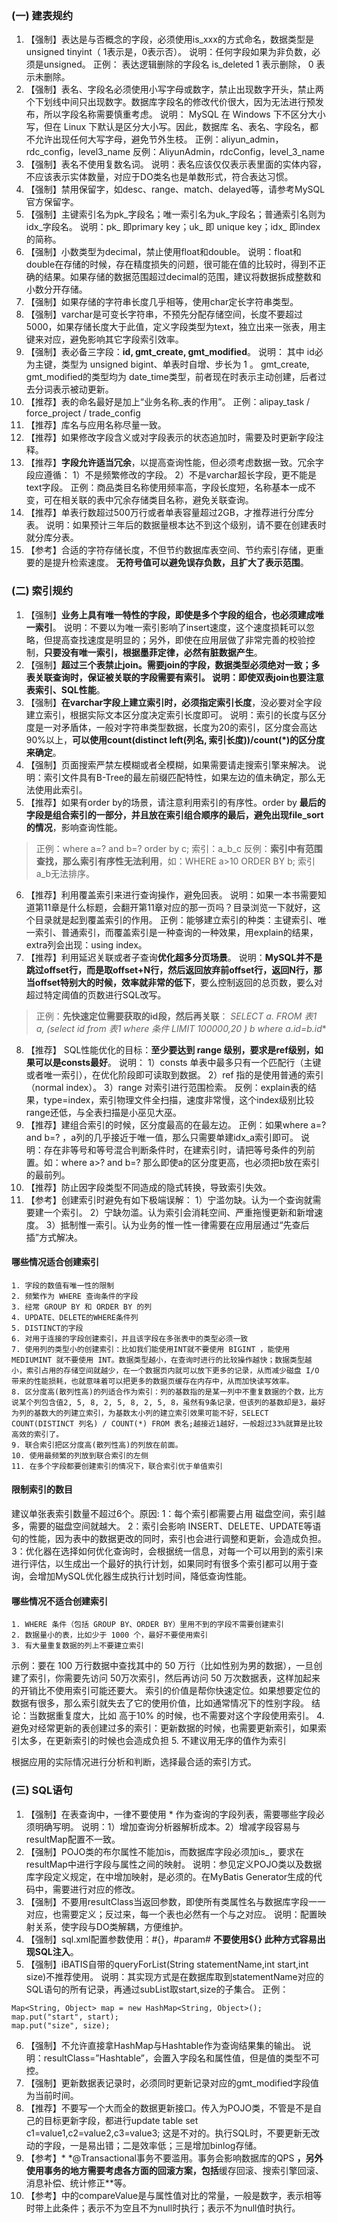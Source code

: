 ### (一) 建表规约
1. 【强制】表达是与否概念的字段，必须使用is_xxx的方式命名，数据类型是unsigned tinyint（ 1表示是，0表示否）。 说明：任何字段如果为非负数，必须是unsigned。 正例： 表达逻辑删除的字段名 is_deleted 1 表示删除， 0 表示未删除。
2. 【强制】表名、字段名必须使用小写字母或数字，禁止出现数字开头，禁止两个下划线中间只出现数字。数据库字段名的修改代价很大，因为无法进行预发布，所以字段名称需要慎重考虑。 说明： MySQL 在 Windows 下不区分大小写，但在 Linux 下默认是区分大小写。因此，数据库
名、表名、字段名，都不允许出现任何大写字母，避免节外生枝。
正例：aliyun_admin，rdc_config，level3_name 反例：AliyunAdmin，rdcConfig，level_3_name
3. 【强制】表名不使用复数名词。 说明：表名应该仅仅表示表里面的实体内容，不应该表示实体数量，对应于DO类名也是单数形式，符合表达习惯。
4. 【强制】禁用保留字，如desc、range、match、delayed等，请参考MySQL官方保留字。
5. 【强制】主键索引名为pk_字段名；唯一索引名为uk_字段名；普通索引名则为idx_字段名。 说明：pk_ 即primary key；uk_ 即 unique key；idx_ 即index的简称。
6. 【强制】小数类型为decimal，禁止使用float和double。 说明：float和double在存储的时候，存在精度损失的问题，很可能在值的比较时，得到不正确的结果。如果存储的数据范围超过decimal的范围，建议将数据拆成整数和小数分开存储。
7. 【强制】如果存储的字符串长度几乎相等，使用char定长字符串类型。
8. 【强制】varchar是可变长字符串，不预先分配存储空间，长度不要超过5000，如果存储长度大于此值，定义字段类型为text，独立出来一张表，用主键来对应，避免影响其它字段索引效率。
9. 【强制】表必备三字段：**id, gmt_create, gmt_modified**。 说明： 其中 id必为主键，类型为 unsigned bigint、单表时自增、步长为 1 。 gmt_create, gmt_modified的类型均为 date_time类型，前者现在时表示主动创建，后者过去分词表示被动更新。
10. 【推荐】表的命名最好是加上“业务名称_表的作用”。 正例：alipay_task / force_project / trade_config
11. 【推荐】库名与应用名称尽量一致。
12. 【推荐】如果修改字段含义或对字段表示的状态追加时，需要及时更新字段注释。
13. 【推荐】**字段允许适当冗余**，以提高查询性能，但必须考虑数据一致。冗余字段应遵循： 1）不是频繁修改的字段。 2）不是varchar超长字段，更不能是text字段。 正例：商品类目名称使用频率高，字段长度短，名称基本一成不变，可在相关联的表中冗余存储类目名称，避免关联查询。
14. 【推荐】单表行数超过500万行或者单表容量超过2GB，才推荐进行分库分表。 说明：如果预计三年后的数据量根本达不到这个级别，请不要在创建表时就分库分表。
15. 【参考】合适的字符存储长度，不但节约数据库表空间、节约索引存储，更重要的是提升检索速度。 **无符号值可以避免误存负数，且扩大了表示范围**。


### (二) 索引规约
1. 【强制】**业务上具有唯一特性的字段，即使是多个字段的组合，也必须建成唯一索引**。 说明：不要以为唯一索引影响了insert速度，这个速度损耗可以忽略，但提高查找速度是明显的；另外，即使在应用层做了非常完善的校验控制，**只要没有唯一索引，根据墨菲定律，必然有脏数据产生**。
2. 【强制】**超过三个表禁止join。需要join的字段，数据类型必须绝对一致；多表关联查询时，保证被关联的字段需要有索引。 说明：即使双表join也要注意表索引、SQL性能**。
3. 【强制】**在varchar字段上建立索引时，必须指定索引长度**，没必要对全字段建立索引，根据实际文本区分度决定索引长度即可。 说明：索引的长度与区分度是一对矛盾体，一般对字符串类型数据，长度为20的索引，区分度会高达90%以上，**可以使用count(distinct left(列名, 索引长度))/count(*)的区分度来确定**。
4. 【强制】页面搜索严禁左模糊或者全模糊，如果需要请走搜索引擎来解决。 说明：索引文件具有B-Tree的最左前缀匹配特性，如果左边的值未确定，那么无法使用此索引。
5. 【推荐】如果有order by的场景，请注意利用索引的有序性。order by **最后的字段是组合索引的一部分，并且放在索引组合顺序的最后，避免出现file_sort的情况**，影响查询性能。 
> 正例：where a=? and b=? order by c; 索引：a_b_c 
> 反例：**索引中有范围查找，那么索引有序性无法利用**，如：WHERE a>10 ORDER BY b; 索引a_b无法排序。
6. 【推荐】利用覆盖索引来进行查询操作，避免回表。 说明：如果一本书需要知道第11章是什么标题，会翻开第11章对应的那一页吗？目录浏览一下就好，这个目录就是起到覆盖索引的作用。 正例：能够建立索引的种类：主键索引、唯一索引、普通索引，而覆盖索引是一种查询的一种效果，用explain的结果，extra列会出现：using index。
7. 【推荐】利用延迟关联或者子查询**优化超多分页场景**。 说明：**MySQL并不是跳过offset行，而是取offset+N行，然后返回放弃前offset行，返回N行，那当offset特别大的时候，效率就非常的低下**，要么控制返回的总页数，要么对超过特定阈值的页数进行SQL改写。 
> 正例：**先快速定位需要获取的id段，然后再关联**： **SELECT a.* FROM 表1 a, (select id from 表1 where 条件 LIMIT 100000,20 ) b where a.id=b.id**
8. 【推荐】 SQL性能优化的目标：**至少要达到 range 级别，要求是ref级别，如果可以是consts最好**。 说明： 1）consts 单表中最多只有一个匹配行（主键或者唯一索引），在优化阶段即可读取到数据。 2）ref 指的是使用普通的索引（normal index）。 3）range 对索引进行范围检索。 反例：explain表的结果，type=index，索引物理文件全扫描，速度非常慢，这个index级别比较range还低，与全表扫描是小巫见大巫。
9. 【推荐】建组合索引的时候，区分度最高的在最左边。 正例：如果where a=? and b=? ，a列的几乎接近于唯一值，那么只需要单建idx_a索引即可。 说明：存在非等号和等号混合判断条件时，在建索引时，请把等号条件的列前置。如：where a>? and b=? 那么即使a的区分度更高，也必须把b放在索引的最前列。
10. 【推荐】防止因字段类型不同造成的隐式转换，导致索引失效。
11. 【参考】创建索引时避免有如下极端误解： 1）宁滥勿缺。认为一个查询就需要建一个索引。 2）宁缺勿滥。认为索引会消耗空间、严重拖慢更新和新增速度。 3）抵制惟一索引。认为业务的惟一性一律需要在应用层通过“先查后插”方式解决。

#### 哪些情况适合创建索引
	1. 字段的数值有唯一性的限制
	2. 频繁作为 WHERE 查询条件的字段
	3. 经常 GROUP BY 和 ORDER BY 的列
	4. UPDATE、DELETE的WHERE条件列
	5. DISTINCT的字段
	6. 对用于连接的字段创建索引，并且该字段在多张表中的类型必须一致
	7. 使用列的类型小的创建索引：比如我们能使用INT就不要使用 BIGINT ，能使用 MEDIUMINT 就不要使用 INT。数据类型越小，在查询时进行的比较操作越快；数据类型越小，索引占用的存储空间就越少，在一个数据页内就可以放下更多的记录，从而减少磁盘 I/O 带来的性能损耗，也就意味着可以把更多的数据页缓存在内存中，从而加快读写效率。
	8. 区分度高(散列性高)的列适合作为索引：列的基数指的是某一列中不重复数据的个数，比方说某个列包含值2, 5, 8, 2, 5, 8, 2, 5, 8，虽然有9条记录，但该列的基数却是3，最好为列的基数大的列建立索引，为基数太小列的建立索引效果可能不好，SELECT COUNT(DISTINCT 列名) / COUNT(*) FROM 表名;越接近1越好，一般超过33%就算是比较高效的索引了。
	9. 联合索引把区分度高(散列性高)的列放在前面。
	10. 使用最频繁的列放到联合索引的左侧
	11. 在多个字段都要创建索引的情况下，联合索引优于单值索引

#### 限制索引的数目
建议单张表索引数量不超过6个。原因:
1：每个索引都需要占用 磁盘空间，索引越多，需要的磁盘空间就越大。
2：索引会影响 INSERT、DELETE、UPDATE等语句的性能，因为表中的数据更改的同时，索引也会进行调整和更新，会造成负担。
3：优化器在选择如何优化查询时，会根据统一信息，对每一个可以用到的索引来进行评估，以生成出一个最好的执行计划，如果同时有很多个索引都可以用于查询，会增加MySQL优化器生成执行计划时间，降低查询性能。

#### 哪些情况不适合创建索引
	1. WHERE 条件（包括 GROUP BY、ORDER BY）里用不到的字段不需要创建索引
	2. 数据量小的表，比如少于 1000 个，最好不要使用索引
	3. 有大量重复数据的列上不要建立索引
示例：要在 100 万行数据中查找其中的 50 万行（比如性别为男的数据），一旦创建了索引，你需要先访问 50万次索引，然后再访问 50 万次数据表，这样加起来的开销比不使用索引可能还要大。
索引的价值是帮你快速定位。如果想要定位的数据有很多，那么索引就失去了它的使用价值，比如通常情况下的性别字段。
结论：当数据重复度大，比如 高于10% 的时候，也不需要对这个字段使用索引。
	4. 避免对经常更新的表创建过多的索引：更新数据的时候，也需要更新索引，如果索引太多，在更新索引的时候也会造成负担
	5. 不建议用无序的值作为索引

根据应用的实际情况进行分析和判断，选择最合适的索引方式。

### (三) SQL语句
1. 【强制】在表查询中，一律不要使用 * 作为查询的字段列表，需要哪些字段必须明确写明。 说明：1）增加查询分析器解析成本。2）增减字段容易与resultMap配置不一致。
2. 【强制】POJO类的布尔属性不能加is，而数据库字段必须加is_，要求在resultMap中进行字段与属性之间的映射。 说明：参见定义POJO类以及数据库字段定义规定，在<resultMap>中增加映射，是必须的。在MyBatis Generator生成的代码中，需要进行对应的修改。
3. 【强制】不要用resultClass当返回参数，即使所有类属性名与数据库字段一一对应，也需要定义；反过来，每一个表也必然有一个与之对应。 说明：配置映射关系，使字段与DO类解耦，方便维护。
4. 【强制】sql.xml配置参数使用：#{}，#param# **不要使用${} 此种方式容易出现SQL注入**。
5. 【强制】iBATIS自带的queryForList(String statementName,int start,int size)不推荐使用。 说明：其实现方式是在数据库取到statementName对应的SQL语句的所有记录，再通过subList取start,size的子集合。
正例：
```
Map<String, Object> map = new HashMap<String, Object>();
map.put("start", start);
map.put("size", size);
```
6. 【强制】不允许直接拿HashMap与Hashtable作为查询结果集的输出。 说明：resultClass=”Hashtable”，会置入字段名和属性值，但是值的类型不可控。
7. 【强制】更新数据表记录时，必须同时更新记录对应的gmt_modified字段值为当前时间。
8. 【推荐】不要写一个大而全的数据更新接口。传入为POJO类，不管是不是自己的目标更新字段，都进行update table set c1=value1,c2=value2,c3=value3; 这是不对的。执行SQL时，不要更新无改动的字段，一是易出错；二是效率低；三是增加binlog存储。
9. 【参考】* *@Transactional事务不要滥用。事务会影响数据库的QPS **，另外使用事务的地方需要考虑各方面的回滚方案，包括**缓存回滚、搜索引擎回滚、消息补偿、统计修正**等。
10. 【参考】<isEqual>中的compareValue是与属性值对比的常量，一般是数字，表示相等时带上此条件；<isNotEmpty>表示不为空且不为null时执行；<isNotNull>表示不为null值时执行。
